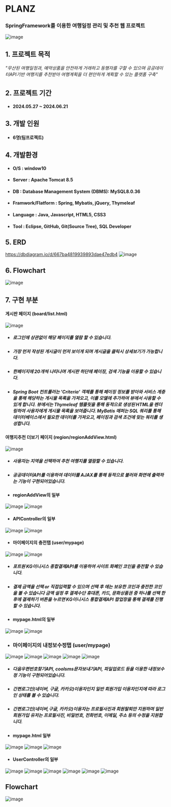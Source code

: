 # PLANZ
### SpringFramework를 이용한 여행일정 관리 및 추천 웹 프로젝트
![image](https://github.com/Dong0E/PLANZ/assets/168512107/24c8b6d5-9d68-409d-a22d-adecfd2080df)

  
## 1. 프로젝트 목적
###### "무산된 여행일정과, 예약상품을 안전하게 거래하고 동행자를 구할 수 있으며 공공데이터API기반 여행지를 추천받아 여행계획을 더 편안하게 계획할 수 있는 플랫폼 구축"   

## 2. 프로젝트 기간
+ #### 2024.05.27 ~ 2024.06.21

## 3. 개발 인원
+ #### 6명(팀프로젝트)

## 4. 개발환경
+ #### O/S : window10
+ #### Server : Apache Tomcat 8.5
+ #### DB : Database Management System (DBMS): MySQL8.0.36
+ #### Framwork/Flatform : Spring, Mybatis, jQuery, Thymeleaf
+ #### Language : Java, Javascript, HTML5, CSS3
+ #### Tool : Eclipse, GitHub, Git(Source Tree), SQL Developer

## 5. ERD
https://dbdiagram.io/d/667ba4819939893dae47edb4
![image](https://github.com/Dong0E/PLANZ/assets/168512107/0c4fe48b-8d71-4e3f-a9a7-8e6782e50899)

## 6. Flowchart
![image](https://github.com/Dong0E/PLANZ/assets/168512107/f75e18ae-1f7b-43d8-b7b5-91156304c3da)

## 7. 구현 부분

#### 게시판 페이지 (board/list.html)
![image](https://github.com/Dong0E/PLANZ/assets/168512107/dee0d79d-f249-4381-8929-136dce63ee5a)
  + ##### 로그인에 상관없이 해당 페이지를 열람 할 수 있습니다.
  + ##### 가장 먼저 작성된 게시글이 먼저 보이게 되며 게시글을 클릭시 상세보기가 가능합니다.
  + ##### 한페이지에 20개씩 나타나며 게시판 하단에 페이징, 검색 기능을 이용할 수 있습니다.
  + ##### Spring Boot 컨트롤러는 'Criteria' 객체를 통해 페이징 정보를 받아와 서비스 계층을 통해 해당하는 게시물 목록을 가져오고, 이를 모델에 추가하여 뷰에서 사용할 수 있게 합니다. 뷰에서는 Thymeleaf 템플릿을 통해 동적으로 생성된 HTML을 렌더링하여 사용자에게 게시물 목록을 보여줍니다. MyBatis 매퍼는 SQL 쿼리를 통해 데이터베이스에서 필요한 데이터를 가져오고, 페이징과 검색 조건에 맞는 쿼리를 생성합니다.



#### 여행지추천 더보기 페이지 (region/regionAddView.html)
![image](https://github.com/Dong0E/PLANZ/assets/168512107/25a7efb9-3872-4944-9a9c-e8ff6a084f37)



  + ##### 사용자는 지역을 선택하여 추천 여행지를 열람할 수 있습니다.
  + ##### 공공데이터API를 이용하여 데이터를 AJAX를 통해 동적으로 불러와 화면에 출력하는 기능이 구현되어있습니다.
 
  
  + #### regionAddView의 일부
  ![image](https://github.com/Dong0E/PLANZ/assets/168512107/f8d76043-aada-41b0-b9e1-e68d713c7665)
  ![image](https://github.com/Dong0E/PLANZ/assets/168512107/93497e2d-5db9-4582-b8fc-9c34bbbf3a3a)

  + #### APIController의 일부
  ![image](https://github.com/Dong0E/PLANZ/assets/168512107/689ff8de-ae6e-43ac-8911-2acf46286a2b)
  ![image](https://github.com/Dong0E/PLANZ/assets/168512107/71d7a2f8-45ed-4bdc-9ca4-76e47dc18cf2)



+ #### 마이페이지의 충전탭 (user/mypage)
![image](https://github.com/Dong0E/PLANZ/assets/168512107/9f597bd6-25ac-42e8-8abc-2139a38d3baf)
![image](https://github.com/Dong0E/PLANZ/assets/168512107/758ac086-08d6-4c9f-b513-f100f67d6b55)

  + ##### 포트원 KG이니시스 종합결제API를 이용하여 사이트 화폐인 코인을 충전할 수 있습니다.
  + ##### 결제 금액을 선택 or 직접입력할 수 있으며 선택 후 에는 보유한 코인과 충전한 코인을 볼 수 있습니다 금액 설정 후 결제수단 휴대폰, 카드, 문화상품권 중 하나를 선택 한 후에 결제하기 버튼을 누르면 KG이니시스 통합결제API 팝업창을 통해 결제를 진행 할 수 있습니다.

  + #### mypage.html의 일부
![image](https://github.com/Dong0E/PLANZ/assets/168512107/3447a350-c082-4676-a5ef-debc849d979b)
![image](https://github.com/Dong0E/PLANZ/assets/168512107/9afc2890-880f-4a4c-848b-d8c21d1e43c3)



+ ### 마이페이지의 내정보수정탭 (user/mypage)
![image](https://github.com/Dong0E/PLANZ/assets/168512107/009055f9-5b41-49ee-8c33-4be763186912)
![image](https://github.com/Dong0E/PLANZ/assets/168512107/1be6efb0-760c-4fca-b8e7-30d417d6b420)
![image](https://github.com/Dong0E/PLANZ/assets/168512107/dcd0bf5f-5b5e-4988-be49-481db6806a41)
![image](https://github.com/Dong0E/PLANZ/assets/168512107/b345f4de-e088-4900-98f7-9cfa27ed09ab)
![image](https://github.com/Dong0E/PLANZ/assets/168512107/c6fa22ce-1ed1-43a1-bd6b-4356d480fd58)


  + ##### 다음우편번호찾기API, coolsms문자보내기API, 파일업로드 등을 이용한 내정보수정 기능이 구현되어있습니다.
  + ##### 간편로그인(네이버, 구글, 카카오)이용자인지 일반 회원가입 이용자인지에 따라 로그인 상태를 볼 수 있습니다.
  + ##### 간편로그인(네이버,구글, 카카오)이용자는 프로필사진과 회원탈퇴만 지원하며 일반 회원가입 유저는 프로필사진, 비밀번호, 전화번호, 이메일, 주소 등의 수정을 지원합니다.

  + #### mypage.html 일부
  ![image](https://github.com/Dong0E/PLANZ/assets/168512107/69a187db-f8a8-43c7-8e42-6238e5a052dc)
  ![image](https://github.com/Dong0E/PLANZ/assets/168512107/4e36946e-3201-4860-af7e-ebb017aa91ec)
  ![image](https://github.com/Dong0E/PLANZ/assets/168512107/5a87faf9-b756-40b3-afb4-f18e34fb051b)


  + #### UserController의 일부
  ![image](https://github.com/Dong0E/PLANZ/assets/168512107/4237c95b-9bf3-405e-bcbd-1250382c99b3)
  ![image](https://github.com/Dong0E/PLANZ/assets/168512107/242a5111-31e5-4fb4-ae68-adb3ccc372bb)
  ![image](https://github.com/Dong0E/PLANZ/assets/168512107/ee940598-d901-43ae-9aea-88ed6996726d)
  ![image](https://github.com/Dong0E/PLANZ/assets/168512107/4eec9c50-8101-42c7-8fbf-08e0d379d3c3)
  ![image](https://github.com/Dong0E/PLANZ/assets/168512107/8fbc65b3-6713-41db-a4b0-a5a856162095)
  ![image](https://github.com/Dong0E/PLANZ/assets/168512107/a2a29104-ae52-4673-be71-137e58d14b82)


## Flowchart
![image](https://github.com/Dong0E/PLANZ/assets/168512107/f75e18ae-1f7b-43d8-b7b5-91156304c3da)








  




  

